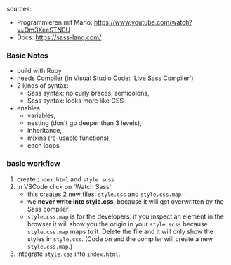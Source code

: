 sources: 
- Programmieren mit Mario: https://www.youtube.com/watch?v=Om3XeeSTN0U
- Docs: https://sass-lang.com/

### Basic Notes
- build with Ruby
- needs Compiler (in Visual Studio Code: 'Live Sass Compiler')
- 2 kinds of syntax: 
  - Sass syntax: no curly braces, semicolons,
  - Scss syntax: looks more like CSS 
- enables 
  - variables, 
  - nesting (don't go deeper than 3 levels), 
  - inheritance, 
  - mixins (re-usable functions), 
  - each loops



### basic workflow
1. create `index.html` and `style.scss`
2. in VSCode click on 'Watch Sass'
   - this creates 2 new files: `style.css` and `style.css.map`
    - we **never write into style.css**, because it will get overwritten by the Sass compiler
    - `style.css.map` is for the developers: if you inspect an element in the browser it will show you the origin in your `style.scss` because `style.css.map` maps to it. Delete the file and it will only show the styles in `style.css`. (Code on and the compiler will create a new `style.css.map`.)
3. integrate `style.css` into `index.html`.